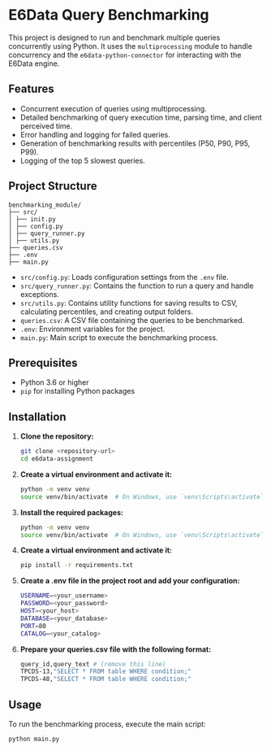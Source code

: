 # E6Data Query Benchmarking

This project is designed to run and benchmark multiple queries concurrently using Python. It uses the `multiprocessing` module to handle concurrency and the `e6data-python-connector` for interacting with the E6Data engine.

## Features

- Concurrent execution of queries using multiprocessing.
- Detailed benchmarking of query execution time, parsing time, and client perceived time.
- Error handling and logging for failed queries.
- Generation of benchmarking results with percentiles (P50, P90, P95, P99).
- Logging of the top 5 slowest queries.

## Project Structure

```
benchmarking_module/
├── src/
│ ├── init.py
│ ├── config.py
│ ├── query_runner.py
│ ├── utils.py
├── queries.csv
├── .env
├── main.py
```

- `src/config.py`: Loads configuration settings from the `.env` file.
- `src/query_runner.py`: Contains the function to run a query and handle exceptions.
- `src/utils.py`: Contains utility functions for saving results to CSV, calculating percentiles, and creating output folders.
- `queries.csv`: A CSV file containing the queries to be benchmarked.
- `.env`: Environment variables for the project.
- `main.py`: Main script to execute the benchmarking process.

## Prerequisites

- Python 3.6 or higher
- `pip` for installing Python packages

## Installation

1. **Clone the repository:**
   ```bash
   git clone <repository-url>
   cd e6data-assignment
   ```
2. **Create a virtual environment and activate it:**
   ```bash
   python -m venv venv
   source venv/bin/activate  # On Windows, use `venv\Scripts\activate`
   ```
3. **Install the required packages:**
   ```bash
   python -m venv venv
   source venv/bin/activate  # On Windows, use `venv\Scripts\activate`
   ```
4. **Create a virtual environment and activate it:**
   ```bash
   pip install -r requirements.txt
   ```
5. **Create a .env file in the project root and add your configuration:**
   ```bash
   USERNAME=<your_username>
   PASSWORD=<your_password>
   HOST=<your_host>
   DATABASE=<your_database>
   PORT=80
   CATALOG=<your_catalog>
   ```
6. **Prepare your queries.csv file with the following format:**
   ```bash
   query_id,query_text # (remove this line)
   TPCDS-13,"SELECT * FROM table WHERE condition;"
   TPCDS-48,"SELECT * FROM table WHERE condition;"
   ```

## Usage
To run the benchmarking process, execute the main script:
   ```bash
  python main.py
   ```
